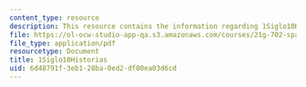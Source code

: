 ```yaml
---
content_type: resource
description: This resource contains the information regarding 1Siglo10Historias.
file: https://ol-ocw-studio-app-qa.s3.amazonaws.com/courses/21g-702-spanish-ii-spring-2004/6d48791f3eb128ba0ed2df80ea03d6cd_MIT21G_702S04_1siglo10.pdf
file_type: application/pdf
resourcetype: Document
title: 1Siglo10Historias
uid: 6d48791f-3eb1-28ba-0ed2-df80ea03d6cd
---
```

